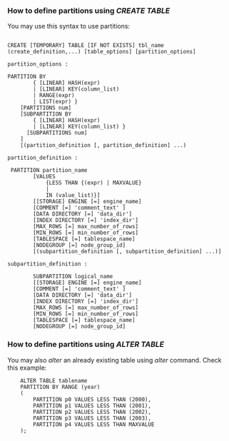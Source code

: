 
### How to define partitions using _CREATE TABLE_

You may use this syntax to use partitions:

```mysqllike

CREATE [TEMPORARY] TABLE [IF NOT EXISTS] tbl_name (create_definition,...) [table_options] [partition_options]

partition_options :

PARTITION BY
		{ [LINEAR] HASH(expr)
		| [LINEAR] KEY(column_list)
		| RANGE(expr)
		| LIST(expr) }
	[PARTITIONS num]
	[SUBPARTITION BY
		{ [LINEAR] HASH(expr)
		| [LINEAR] KEY(column_list) }
	  [SUBPARTITIONS num]
	]
	[(partition_definition [, partition_definition] ...)

partition_definition :

 PARTITION partition_name
		[VALUES 
			{LESS THAN {(expr) | MAXVALUE} 
			| 
			IN (value_list)}]
		[[STORAGE] ENGINE [=] engine_name]
		[COMMENT [=] 'comment_text' ]
		[DATA DIRECTORY [=] 'data_dir']
		[INDEX DIRECTORY [=] 'index_dir']
		[MAX_ROWS [=] max_number_of_rows]
		[MIN_ROWS [=] min_number_of_rows]
		[TABLESPACE [=] tablespace_name]
		[NODEGROUP [=] node_group_id]
		[(subpartition_definition [, subpartition_definition] ...)]

subpartition_definition :

		SUBPARTITION logical_name
		[[STORAGE] ENGINE [=] engine_name]
		[COMMENT [=] 'comment_text' ]
		[DATA DIRECTORY [=] 'data_dir']
		[INDEX DIRECTORY [=] 'index_dir']
		[MAX_ROWS [=] max_number_of_rows]
		[MIN_ROWS [=] min_number_of_rows]
		[TABLESPACE [=] tablespace_name]
		[NODEGROUP [=] node_group_id]
```			

### How to define partitions using _ALTER TABLE_

You may also _alter_ an already existing table using _alter_ command. Check this example:

```mysql
	ALTER TABLE tablename
	PARTITION BY RANGE (year)
	(
		PARTITION p0 VALUES LESS THAN (2000),
		PARTITION p1 VALUES LESS THAN (2001),
		PARTITION p2 VALUES LESS THAN (2002),
		PARTITION p3 VALUES LESS THAN (2003),
		PARTITION p4 VALUES LESS THAN MAXVALUE
	);
```
